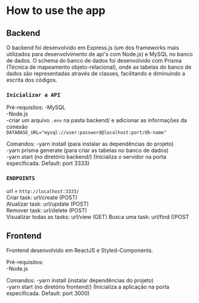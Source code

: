 # How to use the app

## Backend

O backend foi desenvolvido em Express.js (um dos frameworks mais utilizados para desenvolvimento de api's com Node.js) e MySQL no banco de dados.
O schema do banco de dados foi desenvolvido com Prisma (Técnica de mapeamento objeto-relacional), onde as tabelas do banco de dados são representadas através de classes, facilitando e diminuindo a escrita dos códigos.

### `Inicializar a API`
Pré-requisitos:
    -MySQL\
    -Node.js\
    -criar um arquivo `.env` na pasta backend/ e adicionar as informações da conexão\
        `DATABASE_URL="mysql://user:password@localhost:port/db-name"`

Comandos:
    -yarn install (para instalar as dependências do projeto)\
    -yarn prisma generate (para criar as tabelas no banco de dados)\
    -yarn start (no diretório backend/) (Inicializa o servidor na porta especificada. Default: port 3333)

### `ENDPOINTS`
url = `http://localhost:3333/`\
Criar task: url/create (POST)\
Atualizar task: url/update (POST)\
Remover task: url/delete (POST)\
Visualizar todas as tasks: url/view (GET)
Busca uma task: url/find ()POST


## Frontend

Frontend desenvolvido em ReactJS e Styled-Components.

Pré-requisitos:\
    -Node.js

Comandos:
    -yarn install (instalar dependências do projeto)\
    -yarn start (no diretório frontend/) (Inicializa a aplicação na porta especificada. Default: port 3000)
